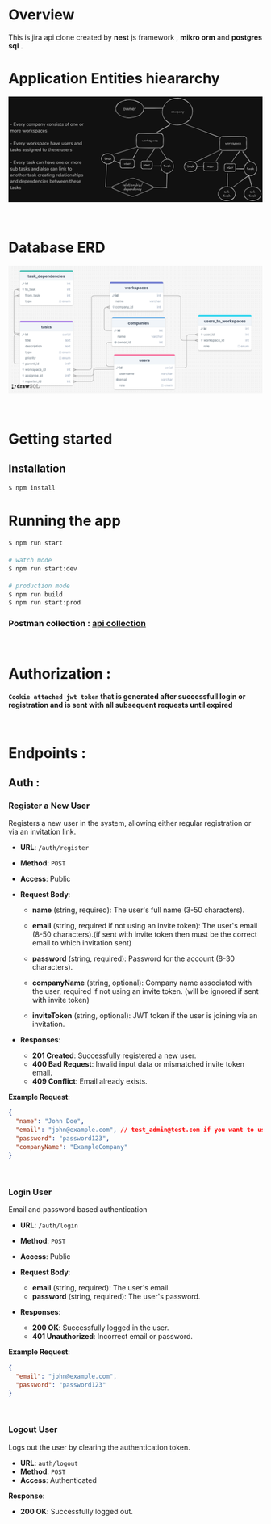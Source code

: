# Overview

This is jira api clone created by **nest** js framework , **mikro orm** and **postgres sql** .

# Application Entities hieararchy

![Entities hieararchy](./documentation/structure.png)

<br>

# Database ERD

![jira api clone](./documentation/jira-clone-ERD.png)

<br>

# Getting started

## Installation

```bash
$ npm install
```

# Running the app

```bash
$ npm run start

# watch mode
$ npm run start:dev

# production mode
$ npm run build
$ npm run start:prod
```

### Postman collection : [api collection](./documentation/Jira-api-clone.postman_collection.json)

<br>

# Authorization :

**`Cookie attached jwt token` that is generated after successfull login or registration and is sent with all subsequent requests until expired**

<br>

# Endpoints :

## Auth :

### Register a New User

Registers a new user in the system, allowing either regular registration or via an invitation link.

- **URL**: `/auth/register`
- **Method**: `POST`
- **Access**: Public
- **Request Body**:

  - **name** (string, required): The user's full name (3-50 characters).
    
  - **email** (string, required if not using an invite token): The user's email (8-50 characters).(if sent with invite token then must be the correct email to which invitation sent)

  - **password** (string, required): Password for the account (8-30 characters).

  - **companyName** (string, optional): Company name associated with the user, required if not using an invite token. (will be ignored if sent with invite token)
  - **inviteToken** (string, optional): JWT token if the user is joining via an invitation.

- **Responses**:

  - **201 Created**: Successfully registered a new user.
  - **400 Bad Request**: Invalid input data or mismatched invite token email.
  - **409 Conflict**: Email already exists.

**Example Request**:

```json
{
  "name": "John Doe",
  "email": "john@example.com", // test_admin@test.com if you want to use the admin role
  "password": "password123",
  "companyName": "ExampleCompany"
}
```

<br>

### Login User

Email and password based authentication

- **URL**: `/auth/login`
- **Method**: `POST`
- **Access**: Public
- **Request Body**:

  - **email** (string, required): The user's email.
  - **password** (string, required): The user's password.

- **Responses**:

  - **200 OK**: Successfully logged in the user.
  - **401 Unauthorized**: Incorrect email or password.

**Example Request**:

```json
{
  "email": "john@example.com",
  "password": "password123"
}
```

<br>

### Logout User

Logs out the user by clearing the authentication token.

- **URL**: `auth/logout`
- **Method**: `POST`
- **Access**: Authenticated

**Response**:

- **200 OK**: Successfully logged out.
